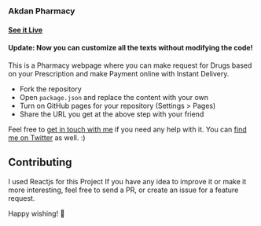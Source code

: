 ### Akdan Pharmacy

#### [See it Live](https://daniel-akinyoyenu-pharmacy.glitch.me/)

#### Update: Now you can customize all the texts without modifying the code!
This is a Pharmacy webpage where you can make request for Drugs based on your Prescription and make Payment online with Instant Delivery.

* Fork the repository
* Open `package.json` and replace the content with your own
* Turn on GitHub pages for your repository (Settings > Pages)
* Share the URL you get at the above step with your friend

Feel free to [get in touch with me](mailto:danielakinyoyenu@gmail.com) if you need any help with it. You can [find me on Twitter](https://twitter.com/AkdanGTech) as well. :)


## Contributing
I used Reactjs for this Project
If you have any idea to improve it or make it more interesting, feel free to send a PR, or create an issue for a feature request.

Happy wishing! 🎉
